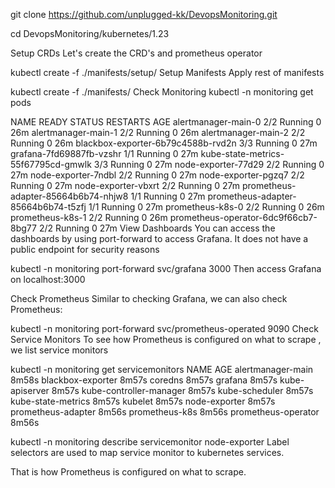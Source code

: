 
git clone https://github.com/unplugged-kk/DevopsMonitoring.git

cd    DevopsMonitoring/kubernetes/1.23

Setup CRDs
Let's create the CRD's and prometheus operator

kubectl create -f ./manifests/setup/
Setup Manifests
Apply rest of manifests

kubectl create -f ./manifests/
Check Monitoring
kubectl -n monitoring get pods

NAME                                   READY   STATUS    RESTARTS   AGE
alertmanager-main-0                    2/2     Running   0          26m
alertmanager-main-1                    2/2     Running   0          26m
alertmanager-main-2                    2/2     Running   0          26m
blackbox-exporter-6b79c4588b-rvd2n     3/3     Running   0          27m
grafana-7fd69887fb-vzshr               1/1     Running   0          27m
kube-state-metrics-55f67795cd-gmwlk    3/3     Running   0          27m
node-exporter-77d29                    2/2     Running   0          27m
node-exporter-7ndbl                    2/2     Running   0          27m
node-exporter-pgzq7                    2/2     Running   0          27m
node-exporter-vbxrt                    2/2     Running   0          27m
prometheus-adapter-85664b6b74-nhjw8    1/1     Running   0          27m
prometheus-adapter-85664b6b74-t5zfj    1/1     Running   0          27m
prometheus-k8s-0                       2/2     Running   0          26m
prometheus-k8s-1                       2/2     Running   0          26m
prometheus-operator-6dc9f66cb7-8bg77   2/2     Running   0          27m
View Dashboards
You can access the dashboards by using port-forward to access Grafana. It does not have a public endpoint for security reasons

kubectl -n monitoring port-forward svc/grafana 3000
Then access Grafana on localhost:3000

Check Prometheus
Similar to checking Grafana, we can also check Prometheus:

kubectl -n monitoring port-forward svc/prometheus-operated 9090
Check Service Monitors
To see how Prometheus is configured on what to scrape , we list service monitors

kubectl -n monitoring get servicemonitors
NAME                      AGE
alertmanager-main         8m58s
blackbox-exporter         8m57s
coredns                   8m57s
grafana                   8m57s
kube-apiserver            8m57s
kube-controller-manager   8m57s
kube-scheduler            8m57s
kube-state-metrics        8m57s
kubelet                   8m57s
node-exporter             8m57s
prometheus-adapter        8m56s
prometheus-k8s            8m56s
prometheus-operator       8m56s

kubectl -n monitoring describe servicemonitor node-exporter
Label selectors are used to map service monitor to kubernetes services.

That is how Prometheus is configured on what to scrape.

